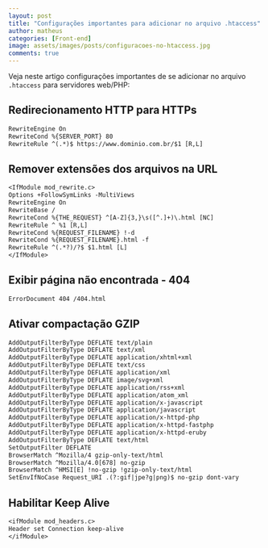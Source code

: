 ```yaml
---
layout: post
title: "Configurações importantes para adicionar no arquivo .htaccess"
author: matheus
categories: [Front-end]
image: assets/images/posts/configuracoes-no-htaccess.jpg
comments: true
---
```


Veja neste artigo configurações importantes de se adicionar no arquivo `.htaccess` para servidores web/PHP:

## Redirecionamento HTTP para HTTPs

```txt
RewriteEngine On
RewriteCond %{SERVER_PORT} 80
RewriteRule ^(.*)$ https://www.dominio.com.br/$1 [R,L]
```

## Remover extensões dos arquivos na URL

```txt
<IfModule mod_rewrite.c>
Options +FollowSymLinks -MultiViews
RewriteEngine On
RewriteBase /
RewriteCond %{THE_REQUEST} ^[A-Z]{3,}\s([^.]+)\.html [NC]
RewriteRule ^ %1 [R,L]
RewriteCond %{REQUEST_FILENAME} !-d
RewriteCond %{REQUEST_FILENAME}.html -f
RewriteRule ^(.*?)/?$ $1.html [L]
</IfModule>
```

## Exibir página não encontrada - 404

```txt
ErrorDocument 404 /404.html
```

## Ativar compactação GZIP

```txt
AddOutputFilterByType DEFLATE text/plain
AddOutputFilterByType DEFLATE text/xml
AddOutputFilterByType DEFLATE application/xhtml+xml
AddOutputFilterByType DEFLATE text/css
AddOutputFilterByType DEFLATE application/xml
AddOutputFilterByType DEFLATE image/svg+xml
AddOutputFilterByType DEFLATE application/rss+xml
AddOutputFilterByType DEFLATE application/atom_xml
AddOutputFilterByType DEFLATE application/x-javascript
AddOutputFilterByType DEFLATE application/javascript
AddOutputFilterByType DEFLATE application/x-httpd-php
AddOutputFilterByType DEFLATE application/x-httpd-fastphp
AddOutputFilterByType DEFLATE application/x-httpd-eruby
AddOutputFilterByType DEFLATE text/html
SetOutputFilter DEFLATE
BrowserMatch ^Mozilla/4 gzip-only-text/html
BrowserMatch ^Mozilla/4.0[678] no-gzip
BrowserMatch ^HMSI[E] !no-gzip !gzip-only-text/html
SetEnvIfNoCase Request_URI .(?:gif|jpe?g|png)$ no-gzip dont-vary
```

## Habilitar Keep Alive

```txt
<ifModule mod_headers.c>
Header set Connection keep-alive
</ifModule>
```
